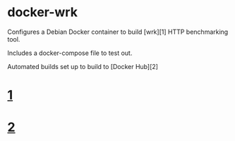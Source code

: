 # docker-wrk

Configures a Debian Docker container to build [wrk][1] HTTP benchmarking tool.

Includes a docker-compose file to test out.

Automated builds set up to build to [Docker Hub][2]

# [1](https://github.com/wg/wrk)
# [2](https://hub.docker.com)
